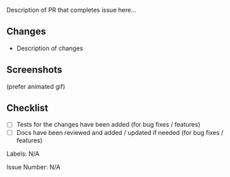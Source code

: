 
Description of PR that completes issue here...

## Changes

- Description of changes

## Screenshots

(prefer animated gif)

## Checklist

- [ ] Tests for the changes have been added (for bug fixes / features)
- [ ] Docs have been reviewed and added / updated if needed (for bug fixes / features)
<!-- - [ ] Build (npm run build) was run locally and any changes were pushed -->
<!-- - [ ] Lint (npm run lint) has passed locally and any fixes were made for failures -->

Labels: N/A

Issue Number: N/A

